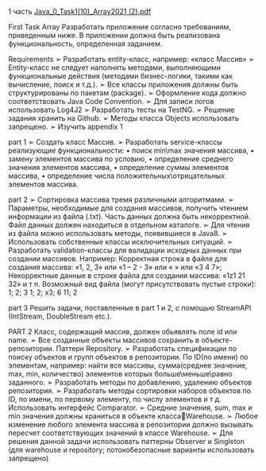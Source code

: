 1 часть
[Java_0_Task1(10)_Array2021 (2).pdf](https://github.com/SashaWormsik/epamArray/files/8149068/Java_0_Task1.10._Array2021.2.pdf)

First Task Array
Разработать приложение согласно требованиям, приведенным ниже. В 
приложении должна быть реализована функциональность, определенная 
заданием. 

Requirements
➢ Разработать entity-класс, например: «класс Массив»
➢ Entity-класс не следует наполнять методами, выполняющими функциональные действия 
(методами бизнес-логики, такими как вычисление, поиск и т.д.).
➢ Все классы приложения должны быть структурированы по пакетам (package).
➢ Оформление кода должно соответствовать Java Code Convention.
➢ Для записи логов использовать Log4J2
➢ Разработать тесты на TestNG.
➢ Решение задания хранить на Github.
➢ Методы класса Objects использовать запрещено.
➢ Изучить appendix 1

part 1
➢ Создать класс Массив.
➢ Разработать service-классы реализующие функциональности: 
• поиск min\max значения массива, 
• замену элементов массива по условию, 
• определение среднего значения элементов массива, 
• определение суммы элементов массива,
• определение числа положительных\отрицательных элементов массива.

part 2
➢ Сортировка массива тремя различными алгоритмами.
➢ Параметры, необходимые для создания массивов, получить чтением информации из файла 
(.txt). Часть данных должна быть некорректной. Файл данных должен находиться в 
отдельном каталоге.
➢ Для чтения из файла можно использовать методы, появившиеся в Java8.
➢ Использовать собственные классы исключительных ситуаций.
➢ Разработать validation-классы для валидации исходных данных при создании массивов.
Например: 
Корректная строка в файле для создания массива: «1, 2, 3» или «1 – 2 - 3» или « » или «3 4 7»;
Некорректные данные в строке файла для создания массива: «1z1 21 32» и т п. 
Возможный вид файла (могут присутствовать пустые строки):
1; 2; 3
1; 2; x3; 6
11; 2

part 3
Решить задачи, поставленные в part 1 и 2, с помощью StreamAPI (IntStream, DoubleStream etc.).

PART 2
  Класс, содержащий массив, должен обьявлять поле id или name.
➢ Все созданные объекты массивов сохранить в объекте-репозитории. Паттерн Repository.
➢ Разработать спецификации по поиску объектов и групп объектов в репозитории. По ID(по 
имени) по элементам, например: найти все массивы, сумма(среднее значение, max, min,
количество) элементов которых больше\меньше\равно заданного.
➢ Разработать методы по добавлению, удалению объектов репозитория.
➢ Разработать методы сортировки наборов объектов по ID, по имени, по первому элементу, 
по числу элементов и т д. Использовать интерфейс Comparator.
➢ Средние значения, sum, max и min значения должны храниться в объекте классаWarehouse. 
➢ Любое изменение любого элемента массива в репозитории должно вызывать пересчет 
соответствующих значений в классе Warehouse. 
➢ Для решения данной задачи использовать паттерны Observer и Singleton (для warehouse и 
repository; потокобезопасные варианты использовать запрещено)
